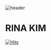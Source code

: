 <!---
KIMRINA/KIMRINA is a ✨ special ✨ repository because its `README.md` (this file) appears on your GitHub profile.
You can click the Preview link to take a look at your changes.
--->

![header](https://capsule-render.vercel.app/api?type=waving&color=auto&height=300&section=header&text=린아의%20git에%20오신걸%20환영합니다&fontSize=90)

# RINA KIM
[![Hits](https://hits.seeyoufarm.com/api/count/incr/badge.svg?url=https%3A%2F%2Fgithub.com%2FKIMRINA%2Fhit-counter&count_bg=%23ECBDFF&title_bg=%23FF6CFD&icon=googlefit.svg&icon_color=%23FFFFFF&title=hits&edge_flat=false)](https://hits.seeyoufarm.com)

<br>




